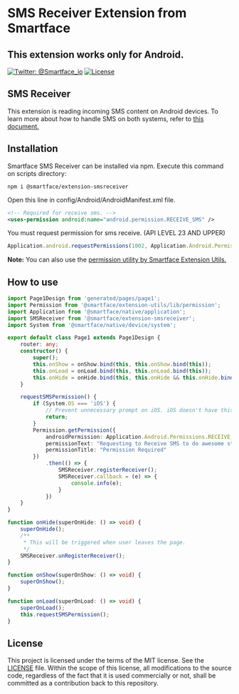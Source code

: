 # SMS Receiver Extension from Smartface
## This extension works only for Android.
[![Twitter: @Smartface_io](https://img.shields.io/badge/contact-@Smartface_io-blue.svg?style=flat)](https://twitter.com/smartface_io)
[![License](https://img.shields.io/badge/license-MIT-green.svg?style=flat)](https://raw.githubusercontent.com/smartface/sf-extension-extendedlabel/master/LICENSE)
## SMS Receiver 
This extension is reading incoming SMS content on Android devices. To learn more about how to handle SMS on both systems, refer to [this document.](https://docs.smartface.io/smartface-native-framework/miscellaneous-native-features/sms-handling)
## Installation
Smartface SMS Receiver can be installed via npm. Execute this command on scripts directory:

```
npm i @smartface/extension-smsreceiver
```


Open this line in config/Android/AndroidManifest.xml file.
```xml
<!-- Required for receive sms. -->
<uses-permission android:name="android.permission.RECEIVE_SMS" />
```
You must request permission for sms receive. (API LEVEL 23 AND UPPER)
```javascript
Application.android.requestPermissions(1002, Application.Android.Permissions.RECEIVE_SMS);
```
**Note:** You can also use the [permission utility by Smartface Extension Utils.](https://github.com/smartface/sf-extension-utils/blob/master/doc/permission.md)
## How to use

```typescript
import Page1Design from 'generated/pages/page1';
import Permission from '@smartface/extension-utils/lib/permission';
import Application from '@smartface/native/application';
import SMSReceiver from '@smartface/extension-smsreceiver';
import System from '@smartface/native/device/system';

export default class Page1 extends Page1Design {
    router: any;
    constructor() {
        super();
        this.onShow = onShow.bind(this, this.onShow.bind(this));
        this.onLoad = onLoad.bind(this, this.onLoad.bind(this));
        this.onHide = onHide.bind(this, this.onHide && this.onHide.bind(this));
    }

    requestSMSPermission() {
        if (System.OS === 'iOS') {
            // Prevent unnecessary prompt on iOS. iOS doesn't have this permission.
            return;
        }
        Permission.getPermission({
            androidPermission: Application.Android.Permissions.RECEIVE_SMS,
            permissionText: "Requesting to Receive SMS to do awesome stuff",
            permissionTitle: "Permission Required"
        })
            .then(() => {
                SMSReceiver.registerReceiver();
                SMSReceiver.callback = (e) => {
                    console.info(e);
                }
            })
    }
}

function onHide(superOnHide: () => void) {
    superOnHide();
    /**
     * This will be triggered when user leaves the page.
     */
    SMSReceiver.unRegisterReceiver();
}

function onShow(superOnShow: () => void) {
    superOnShow();
}

function onLoad(superOnLoad: () => void) {
    superOnLoad();
    this.requestSMSPermission();
}

```
## License
This project is licensed under the terms of the MIT license. See the [LICENSE](https://raw.githubusercontent.com/smartface/sf-extension-smsreceiver/master/LICENSE) file. Within the scope of this license, all modifications to the source code, regardless of the fact that it is used commercially or not, shall be committed as a contribution back to this repository.
